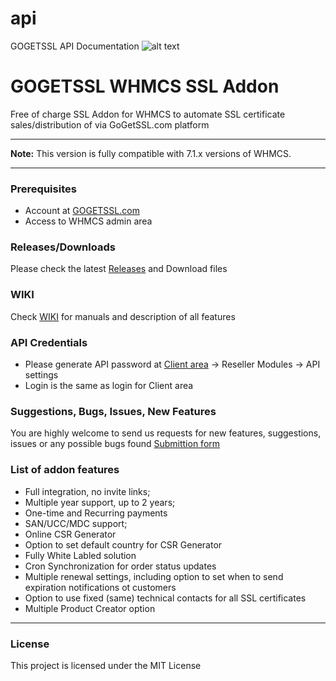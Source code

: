 # api
GOGETSSL API Documentation
![alt text](https://my.gogetssl.com/assets/img/logo_for_github.png "Logo Title Text 1")
# GOGETSSL WHMCS SSL Addon
Free of charge SSL Addon for WHMCS to automate SSL certificate sales/distribution of via GoGetSSL.com platform

***
**Note:** This version is fully compatible with 7.1.x versions of WHMCS.
***

### Prerequisites
- Account at [GOGETSSL.com](https://www.gogetssl.com)
- Access to WHMCS admin area

### Releases/Downloads
Please check the latest [Releases](https://github.com/gogetssl/whmcs-addon/releases) and Download files 

### WIKI
Check [WIKI](https://github.com/gogetssl/whmcs-addon/wiki) for manuals and description of all features

### API Credentials
- Please generate API password at [Client area](https://my.gogetssl.com) -> Reseller Modules -> API settings
- Login is the same as login for Client area

### Suggestions, Bugs, Issues, New Features
You are highly welcome to send us requests for new features, suggestions, issues or any possible bugs found
[Submittion form](https://github.com/gogetssl/whmcs-addon/issues/new/choose)

### List of addon features
- Full integration, no invite links;
- Multiple year support, up to 2 years;
- One-time and Recurring payments
- SAN/UCC/MDC support;
- Online CSR Generator
- Option to set default country for CSR Generator
- Fully White Labled solution
- Cron Synchronization for order status updates
- Multiple renewal settings, including option to set when to send expiration notifications ot customers
- Option to use fixed (same) technical contacts for all SSL certificates
- Multiple Product Creator option

***

### License
This project is licensed under the MIT License


